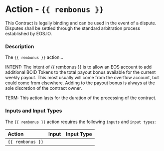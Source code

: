 # Action - `{{ rembonus }}`

This Contract is legally binding and can be used in the event of a dispute. Disputes shall be settled through the standard arbitration process established by EOS.IO.

### Description

The `{{ rembonus }}` action... 

INTENT: The intent of {{ rembonus }} is to allow an EOS account to add additional BOID Tokens to the total payout bonus available for the current weekly payout. This most usually will come from the overflow account, but could come from elsewhere. Adding to the payout bonus is always at the sole discretion of the contract owner.    

TERM: This action lasts for the duration of the processing of the contract.

### Inputs and Input Types

The `{{ rembonus }}` action requires the following `inputs` and `input types`:

| Action | Input | Input Type |
|:--|:--|:--|
| `{{ rembonus }}` | | |
